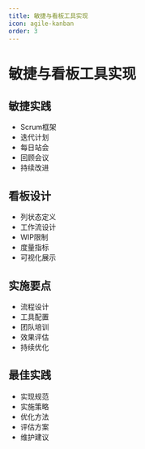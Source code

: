 ```yaml
---
title: 敏捷与看板工具实现
icon: agile-kanban
order: 3
---
```


# 敏捷与看板工具实现

## 敏捷实践
- Scrum框架
- 迭代计划
- 每日站会
- 回顾会议
- 持续改进

## 看板设计
- 列状态定义
- 工作流设计
- WIP限制
- 度量指标
- 可视化展示

## 实施要点
- 流程设计
- 工具配置
- 团队培训
- 效果评估
- 持续优化

## 最佳实践
- 实现规范
- 实施策略
- 优化方法
- 评估方案
- 维护建议
